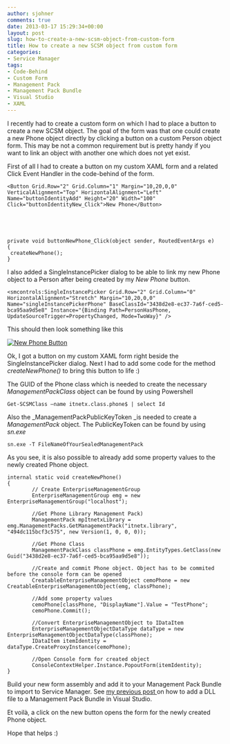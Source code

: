 ```yaml
---
author: sjohner
comments: true
date: 2013-03-17 15:29:34+00:00
layout: post
slug: how-to-create-a-new-scsm-object-from-custom-form
title: How to create a new SCSM object from custom form
categories:
- Service Manager
tags:
- Code-Behind
- Custom Form
- Management Pack
- Management Pack Bundle
- Visual Studio
- XAML
---
```


I recently had to create a custom form on which I had to place a button to create a new SCSM object. The goal of the form was that one could create a new Phone object directly by clicking a button on a custom Person object form. This may be not a common requirement but is pretty handy if you want to link an object with another one which does not yet exist.

First of all I had to create a button on my custom XAML form and a related Click Event Handler in the code-behind of the form.
 

    
    <Button Grid.Row="2" Grid.Column="1" Margin="10,20,0,0" VerticalAlignment="Top" HorizontalAlignment="Left" Name="buttonIdentityAdd" Height="20" Width="100" Click="buttonIdentityNew_Click">New Phone</Button>


 

    
    private void buttonNewPhone_Click(object sender, RoutedEventArgs e)
    {
     createNewPhone();
    }



I also added a SingleInstancePicker dialog to be able to link my new Phone object to a Person after being created by my _New Phone_ button.
 

    
    <smcontrols:SingleInstancePicker Grid.Row="2" Grid.Column="0" HorizontalAlignment="Stretch" Margin="10,20,0,0" Name="singleInstancePickerPhone" BaseClassId="3438d2e8-ec37-7a6f-ced5-bca95aa9d5e8" Instance="{Binding Path=PersonHasPhone, UpdateSourceTrigger=PropertyChanged, Mode=TwoWay}" />



This should then look something like this

[![New Phone Button](/images/newphonebutton1.png?w=300)](/images/newphonebutton1.png)
<!-- more -->
Ok, I got a button on my custom XAML form right beside the SingleInstancePicker dialog. Next I had to add some code for the method _createNewPhone()_ to bring this button to life :)

The GUID of the Phone class which is needed to create the necessary _ManagementPackClass_ object can be found by using Powershell
 

    
    Get-SCSMClass –name itnetx.class.phone$ | select Id



Also the _ManagementPackPublicKeyToken _is needed to create a _ManagementPack_ object. The PublicKeyToken can be found by using _sn.exe_
 

    
    sn.exe -T FileNameOfYourSealedManagementPack



As you see, it is also possible to already add some property values to the newly created Phone object.
 

    
    internal static void createNewPhone()
    {
            // Create EnterpriseManagementGroup
            EnterpriseManagementGroup emg = new EnterpriseManagementGroup("localhost");
    
            //Get Phone Library Management Pack)
            ManagementPack mpItnetxLibrary = emg.ManagementPacks.GetManagementPack("itnetx.library", "494dc115bcf3c575", new Version(1, 0, 0, 0));
    
            //Get Phone Class
            ManagementPackClass classPhone = emg.EntityTypes.GetClass(new Guid("3438d2e8-ec37-7a6f-ced5-bca95aa9d5e8"));
    
            //Create and commit Phone object. Object has to be commited before the console form can be opened
            CreatableEnterpriseManagementObject cemoPhone = new CreatableEnterpriseManagementObject(emg, classPhone);
    
            //Add some property values
            cemoPhone[classPhone, "DisplayName"].Value = "TestPhone";
            cemoPhone.Commit();
    
            //Convert EnterpriseManagementObject to IDataItem
            EnterpriseManagementObjectDataType dataType = new EnterpriseManagementObjectDataType(classPhone);
            IDataItem itemIdentity = dataType.CreateProxyInstance(cemoPhone);
    
            //Open Console form for created object
            ConsoleContextHelper.Instance.PopoutForm(itemIdentity);
    }



Build your new form assembly and add it to your Management Pack Bundle to import to Service Manager. See [my previous post ](http://scsmlab.com/2013/01/03/include-files-in-management-pack-bundle-with-vsae/)on how to add a DLL file to a Management Pack Bundle in Visual Studio.

Et voilà, a click on the new button opens the form for the newly created Phone object.

Hope that helps :)
